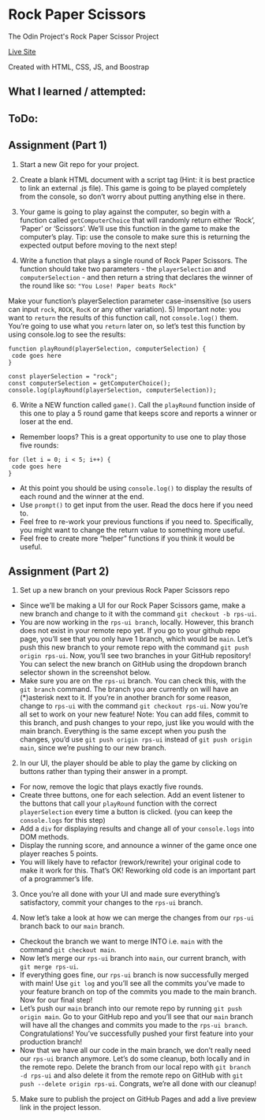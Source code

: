 # Rock Paper Scissors
The Odin Project's Rock Paper Scissor Project

[Live Site](https://rock-paper-scissors.jakebenz.dev/)

Created with HTML, CSS, JS, and Boostrap

## What I learned / attempted:

## ToDo:

## Assignment (Part 1)
1) Start a new Git repo for your project.

2) Create a blank HTML document with a script tag (Hint: it is best practice to link an external .js file). This game is going to be played completely from the console, so don’t worry about putting anything else in there.

3) Your game is going to play against the computer, so begin with a function called ```getComputerChoice``` that will randomly return either ‘Rock’, ‘Paper’ or ‘Scissors’. We’ll use this function in the game to make the computer’s play. Tip: use the console to make sure this is returning the expected output before moving to the next step!

4) Write a function that plays a single round of Rock Paper Scissors. The function should take two parameters - the ```playerSelection``` and ```computerSelection``` - and then return a string that declares the winner of the round like so: ```"You Lose! Paper beats Rock"```

Make your function’s playerSelection parameter case-insensitive (so users can input ```rock```, ```ROCK```, ```RocK``` or any other variation).
5) Important note: you want to ```return``` the results of this function call, not ```console.log()``` them. You’re going to use what you ```return``` later on, so let’s test this function by using console.log to see the results:

```
function playRound(playerSelection, computerSelection) {
 code goes here
}
 
const playerSelection = "rock";
const computerSelection = getComputerChoice();
console.log(playRound(playerSelection, computerSelection));
```

6) Write a NEW function called ```game()```. Call the ```playRound``` function inside of this one to play a 5 round game that keeps score and reports a winner or loser at the end.
- Remember loops? This is a great opportunity to use one to play those five rounds:
```
for (let i = 0; i < 5; i++) {
 code goes here
}
```
- At this point you should be using ```console.log()``` to display the results of each round and the winner at the end.
- Use ```prompt()``` to get input from the user. Read the docs here if you need to.
- Feel free to re-work your previous functions if you need to. Specifically, you might want to change the return value to something more useful.
- Feel free to create more “helper” functions if you think it would be useful.

## Assignment (Part 2)
1) Set up a new branch on your previous Rock Paper Scissors repo
- Since we’ll be making a UI for our Rock Paper Scissors game, make a new branch and change to it with the command ```git checkout -b rps-ui```.
- You are now working in the ```rps-ui branch```, locally. However, this branch does not exist in your remote repo yet. If you go to your github repo page, you’ll see that you only have 1 branch, which would be ```main```. Let’s push this new branch to your remote repo with the command ```git push origin rps-ui```. Now, you’ll see two branches in your GitHub repository! You can select the new branch on GitHub using the dropdown branch selector shown in the screenshot below.
- Make sure you are on the ```rps-ui``` branch. You can check this, with the ```git branch``` command. The branch you are currently on will have an (*)asterisk next to it. If you’re in another branch for some reason, change to ```rps-ui``` with the command ```git checkout rps-ui```. Now you’re all set to work on your new feature! Note: You can add files, commit to this branch, and push changes to your repo, just like you would with the main branch. Everything is the same except when you push the changes, you’d use ```git push origin rps-ui``` instead of ```git push origin main```, since we’re pushing to our new branch.

2) In our UI, the player should be able to play the game by clicking on buttons rather than typing their answer in a prompt.
- For now, remove the logic that plays exactly five rounds.
- Create three buttons, one for each selection. Add an event listener to the buttons that call your ```playRound``` function with the correct ```playerSelection``` every time a button is clicked. (you can keep the ```console.logs``` for this step)
- Add a ```div``` for displaying results and change all of your ```console.logs``` into DOM methods.
- Display the running score, and announce a winner of the game once one player reaches 5 points.
- You will likely have to refactor (rework/rewrite) your original code to make it work for this. That’s OK! Reworking old code is an important part of a programmer’s life.

3) Once you’re all done with your UI and made sure everything’s satisfactory, commit your changes to the ```rps-ui``` branch.

4) Now let’s take a look at how we can merge the changes from our ```rps-ui``` branch back to our ```main``` branch.
- Checkout the branch we want to merge INTO i.e. ```main``` with the command ```git checkout main```.
- Now let’s merge our ```rps-ui``` branch into ```main```, our current branch, with ```git merge rps-ui```.
- If everything goes fine, our ```rps-ui``` branch is now successfully merged with main! Use ```git log``` and you’ll see all the commits you’ve made to your feature branch on top of the commits you made to the main branch. Now for our final step!
- Let’s push our ```main``` branch into our remote repo by running ```git push origin main```. Go to your GitHub repo and you’ll see that our ```main``` branch will have all the changes and commits you made to the ```rps-ui branch```. Congratulations! You’ve successfully pushed your first feature into your production branch!
- Now that we have all our code in the main branch, we don’t really need our ```rps-ui``` branch anymore. Let’s do some cleanup, both locally and in the remote repo. Delete the branch from our local repo with ```git branch -d rps-ui``` and also delete it from the remote repo on GitHub with ```git push --delete origin rps-ui```. Congrats, we’re all done with our cleanup!

5) Make sure to publish the project on GitHub Pages and add a live preview link in the project lesson.
